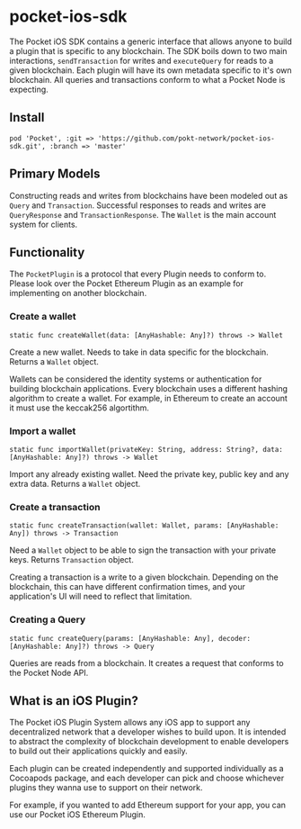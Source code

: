 # pocket-ios-sdk
The Pocket iOS SDK contains a generic interface that allows anyone to build a plugin that is specific to any blockchain. The SDK boils down to two main interactions, `sendTransaction`  for writes and `executeQuery` for reads to a given blockchain.  Each plugin will have its own metadata specific to it's own blockchain. All queries and transactions conform to what a Pocket Node is expecting. 

## Install

`pod 'Pocket', :git => 'https://github.com/pokt-network/pocket-ios-sdk.git', :branch => 'master'`

## Primary Models

Constructing reads and writes from blockchains have been modeled out as `Query` and `Transaction`. Successful responses to reads and writes are `QueryResponse` and  `TransactionResponse`. The `Wallet` is the main account system for clients.

## Functionality 

The `PocketPlugin` is a protocol that every Plugin needs to conform to. Please look over the Pocket Ethereum Plugin as an example for implementing on another blockchain.

### Create a wallet

`static func createWallet(data: [AnyHashable: Any]?) throws -> Wallet`

Create a new wallet. Needs to take in data specific for the blockchain. Returns a `Wallet` object.

Wallets can be considered the identity systems or authentication for building blockchain applications. Every blockchain uses a different hashing algorithm to create a wallet. For example, in Ethereum to create an account it must use the keccak256 algortithm.

### Import a wallet

`static func importWallet(privateKey: String, address: String?, data: [AnyHashable: Any]?) throws -> Wallet`

Import any already existing wallet. Need the private key, public key and any extra data. Returns a `Wallet` object.

### Create a transaction

`static func createTransaction(wallet: Wallet, params: [AnyHashable: Any]) throws -> Transaction`

Need a `Wallet` object to be able to sign the transaction with your private keys. Returns `Transaction` object. 

Creating a transaction is a write to a given blockchain. Depending on the blockchain, this can have different confirmation times, and your application's UI will need to reflect that limitation.  

### Creating a Query

`static func createQuery(params: [AnyHashable: Any], decoder: [AnyHashable: Any]?) throws -> Query`

Queries are reads from a blockchain. It creates a request that conforms to the Pocket Node API.


## What is an iOS Plugin?

The Pocket iOS Plugin System allows any iOS app to support any decentralized network that a developer wishes to build upon. It is intended to abstract the complexity of blockchain development to enable developers to build out their applications quickly and easily.

Each plugin can be created independently and supported individually as a Cocoapods package, and each developer can pick and choose whichever plugins they wanna use to support on their network.

For example, if you wanted to add Ethereum support for your app, you can use our Pocket iOS Ethereum Plugin.
